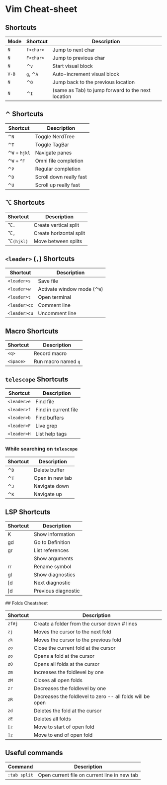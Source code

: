 # Vim Cheat-sheet

## Shortcuts

| Mode | Shortcut | Description |
| --- | --- | --- |
| `N` | `f<char>` | Jump to next char |
| `N` | `F<char>` | Jump to previous char |
| `N` | ⌃`v` | Start visual block |
| `V-B` | `g`, ⌃`A` | Auto-increment visual block |
| `N` | ⌃`O` | Jump back to the previous location |
| `N` | ⌃`I` | (same as Tab) to jump forward to the next location |

## ⌃ Shortcuts

| Shortcut | Description |
| --- | --- |
| ⌃`N` | Toggle NerdTree |
| ⌃`T` | Toggle TagBar |
| ⌃`W` + `hjkl` | Navigate panes |
| ⌃`W` + ^`F` | Omni file completion |
| ⌃`P` | Regular completion |
| ⌃`D` | Scroll down really fast |
| ⌃`U` | Scroll up really fast |

## ⌥ Shortcuts

| Shortcut | Description |
| --- | --- |
| ⌥`.` | Create vertical split |
| ⌥`,` | Create horizontal split |
| ⌥`(hjkl)` | Move between splits |

## `<leader>` (`,`) Shortcuts

| Shortcut | Description |
| --- | --- |
| `<leader>s` | Save file |
| `<leader>w` | Activate window mode (⌃`W`) |
| `<leader>t` | Open terminal |
| `<leader>cc` | Comment line |
| `<leader>cu` | Uncomment line |

## Macro Shortcuts

| Shortcut | Description |
| --- | --- |
| `<q>` | Record macro |
| `<Space>` | Run macro named `q` |

## `telescope` Shortcuts

| Shortcut | Description |
| --- | --- |
| `<leader>e` | Find file |
| `<leader>f` | Find in current file |
| `<leader>b` | Find buffers |
| `<leader>F` | Live grep |
| `<leader>H` | List help tags |

### While searching on `telescope`

| Shortcut | Description |
| --- | --- |
| ⌃`D` | Delete buffer |
| ⌃`T` | Open in new tab |
| ⌃`J` | Navigate down |
| ⌃`K` | Navigate up |

## LSP Shortcuts

| Shortcut | Description |
| --- | --- |
| K | Show information |
| gd | Go to Definition |
| gr | List references |
| <C-k> | Show arguments |
| rr | Rename symbol |
| gl | Show diagnostics |
| [d | Next diagnostic |
| ]d | Previous diagnostic |

## Folds Cheatsheet

| Shortcut | Description |
| --- | --- |
| `zf#j` | Create a folder from the cursor down _#_ lines |
| `zj` | Moves the cursor to the next fold |
| `zk` | Moves the cursor to the previous fold |
| `zo` | Close the current fold at the cursor |
| `zo` | Opens a fold at the cursor |
| `zO` | Opens all folds at the cursor |
| `zm` | Increases the foldlevel by one |
| `zM` | Closes all open folds |
| `zr` | Decreases the foldlevel by one |
| `zR` | Decreases the foldlevel to zero -- all folds will be open |
| `zd` | Deletes the fold at the cursor |
| `zE` | Deletes all folds |
| `[z` | Move to start of open fold |
| `]z` | Move to end of open fold |

## Useful commands

| Command | Description |
| --- | --- |
| `:tab split` | Open current file on current line in new tab |
